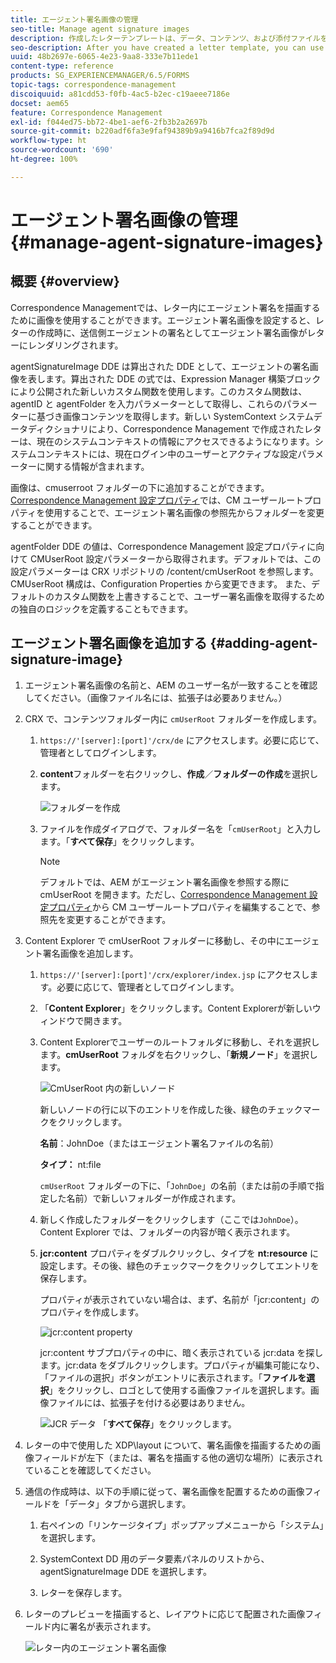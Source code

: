 ```yaml
---
title: エージェント署名画像の管理
seo-title: Manage agent signature images
description: 作成したレターテンプレートは、データ、コンテンツ、および添付ファイルを管理することにより、AEM Forms で通信を作成する際に使用することができます。
seo-description: After you have created a letter template, you can use it to create correspondence in AEM Forms by managing data, content, and attachments.
uuid: 48b2697e-6065-4e23-9aa8-333e7b11ede1
content-type: reference
products: SG_EXPERIENCEMANAGER/6.5/FORMS
topic-tags: correspondence-management
discoiquuid: a81cdd53-f0fb-4ac5-b2ec-c19aeee7186e
docset: aem65
feature: Correspondence Management
exl-id: f044ed75-bb72-4be1-aef6-2fb3b2a2697b
source-git-commit: b220adf6fa3e9faf94389b9a9416b7fca2f89d9d
workflow-type: ht
source-wordcount: '690'
ht-degree: 100%

---
```


# エージェント署名画像の管理{#manage-agent-signature-images}

## 概要 {#overview}

Correspondence Managementでは、レター内にエージェント署名を描画するために画像を使用することができます。エージェント署名画像を設定すると、レターの作成時に、送信側エージェントの署名としてエージェント署名画像がレターにレンダリングされます。

agentSignatureImage DDE は算出された DDE として、エージェントの署名画像を表します。算出された DDE の式では、Expression Manager 構築ブロックにより公開された新しいカスタム関数を使用します。このカスタム関数は、agentID と agentFolder を入力パラメーターとして取得し、これらのパラメーターに基づき画像コンテンツを取得します。新しい SystemContext システムデータディクショナリにより、Correspondence Management で作成されたレターは、現在のシステムコンテキストの情報にアクセスできるようになります。システムコンテキストには、現在ログイン中のユーザーとアクティブな設定パラメーターに関する情報が含まれます。

画像は、cmuserroot フォルダーの下に追加することができます。[Correspondence Management 設定プロパティ](/help/forms/using/cm-configuration-properties.md)では、CM ユーザールートプロパティを使用することで、エージェント署名画像の参照先からフォルダーを変更することができます。

agentFolder DDE の値は、Correspondence Management 設定プロパティに向けて CMUserRoot 設定パラメーターから取得されます。デフォルトでは、この設定パラメーターは CRX リポジトリの /content/cmUserRoot を参照します。CMUserRoot 構成は、Configuration Properties から変更できます。
また、デフォルトのカスタム関数を上書きすることで、ユーザー署名画像を取得するための独自のロジックを定義することもできます。

## エージェント署名画像を追加する {#adding-agent-signature-image}

1. エージェント署名画像の名前と、AEM のユーザー名が一致することを確認してください。（画像ファイル名には、拡張子は必要ありません。）
1. CRX で、コンテンツフォルダー内に `cmUserRoot` フォルダーを作成します。

   1. `https://'[server]:[port]'/crx/de` にアクセスします。必要に応じて、管理者としてログインします。

   1. **content**&#x200B;フォルダーを右クリックし、**作成**／**フォルダーの作成**&#x200B;を選択します。

      ![フォルダーを作成](assets/1_createnode_cmuserroot.png)

   1. ファイルを作成ダイアログで、フォルダー名を「`cmUserRoot`」と入力します。「**すべて保存**」をクリックします。

      >[!NOTE]
      >
      >デフォルトでは、AEM がエージェント署名画像を参照する際に cmUserRoot を開きます。ただし、[Correspondence Management 設定プロパティ](/help/forms/using/cm-configuration-properties.md)から CM ユーザールートプロパティを編集することで、参照先を変更することができます。

1. Content Explorer で cmUserRoot フォルダーに移動し、その中にエージェント署名画像を追加します。

   1. `https://'[server]:[port]'/crx/explorer/index.jsp` にアクセスします。必要に応じて、管理者としてログインします。
   1. 「**Content Explorer**」をクリックします。Content Explorerが新しいウィンドウで開きます。
   1. Content Explorerでユーザーのルートフォルダに移動し、それを選択します。**cmUserRoot** フォルダを右クリックし、「**新規ノード**」を選択します。

      ![CmUserRoot 内の新しいノード](assets/2_cmuserroot_newnode.png)

      新しいノードの行に以下のエントリを作成した後、緑色のチェックマークをクリックします。

      **名前**：JohnDoe（またはエージェント署名ファイルの名前）

      **タイプ：** nt:file

      `cmUserRoot` フォルダーの下に、「`JohnDoe`」の名前（または前の手順で指定した名前）で新しいフォルダーが作成されます。

   1. 新しく作成したフォルダーをクリックします（ここでは`JohnDoe`）。Content Explorer では、フォルダーの内容が暗く表示されます。

   1. **jcr:content** プロパティをダブルクリックし、タイプを **nt:resource** に設定します。その後、緑色のチェックマークをクリックしてエントリを保存します。

      プロパティが表示されていない場合は、まず、名前が「jcr:content」のプロパティを作成します。

      ![jcr:content property](assets/3_jcrcontentntresource.png)

      jcr:content サブプロパティの中に、暗く表示されている jcr:data を探します。jcr:data をダブルクリックします。プロパティが編集可能になり、「ファイルの選択」ボタンがエントリに表示されます。「**ファイルを選択**」をクリックし、ロゴとして使用する画像ファイルを選択します。画像ファイルには、拡張子を付ける必要はありません。

      ![JCR データ](assets/5_jcrdata.png)
   「**すべて保存**」をクリックします。

1. レターの中で使用した XDP\layout について、署名画像を描画するための画像フィールドが左下（または、署名を描画する他の適切な場所）に表示されていることを確認してください。
1. 通信の作成時は、以下の手順に従って、署名画像を配置するための画像フィールドを「データ」タブから選択します。

   1. 右ペインの「リンケージタイプ」ポップアップメニューから「システム」を選択します。

   1. SystemContext DD 用のデータ要素パネルのリストから、agentSignatureImage DDE を選択します。

   1. レターを保存します。

1. レターのプレビューを描画すると、レイアウトに応じて配置された画像フィールド内に署名が表示されます。

   ![レター内のエージェント署名画像](assets/letterwithsignature.png)
